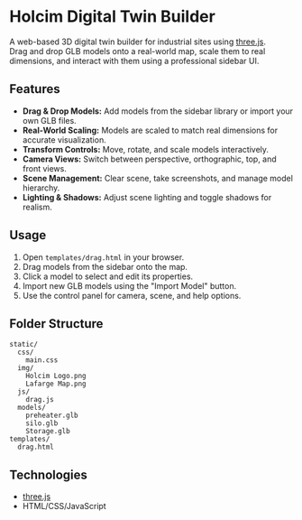 # Holcim Digital Twin Builder

A web-based 3D digital twin builder for industrial sites using [three.js](https://threejs.org/).  
Drag and drop GLB models onto a real-world map, scale them to real dimensions, and interact with them using a professional sidebar UI.

## Features

- **Drag & Drop Models:** Add models from the sidebar library or import your own GLB files.
- **Real-World Scaling:** Models are scaled to match real dimensions for accurate visualization.
- **Transform Controls:** Move, rotate, and scale models interactively.
- **Camera Views:** Switch between perspective, orthographic, top, and front views.
- **Scene Management:** Clear scene, take screenshots, and manage model hierarchy.
- **Lighting & Shadows:** Adjust scene lighting and toggle shadows for realism.

## Usage

1. Open `templates/drag.html` in your browser.
2. Drag models from the sidebar onto the map.
3. Click a model to select and edit its properties.
4. Import new GLB models using the "Import Model" button.
5. Use the control panel for camera, scene, and help options.

## Folder Structure

```
static/
  css/
    main.css
  img/
    Holcim Logo.png
    Lafarge Map.png
  js/
    drag.js
  models/
    preheater.glb
    silo.glb
    Storage.glb
templates/
  drag.html
```

## Technologies

- [three.js](https://threejs.org/)
- HTML/CSS/JavaScript

